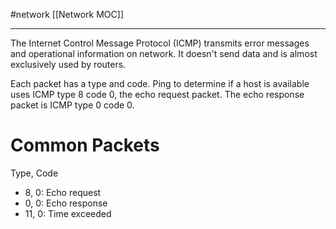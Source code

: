 #network 
[[Network MOC]]
- - -

The Internet Control Message Protocol (ICMP) transmits error messages and operational information on network. It doesn't send data and is almost exclusively used by routers.

Each packet has a type and code. Ping to determine if a host is available uses ICMP type 8 code 0, the echo request packet. The echo response packet is ICMP type 0 code 0. 

# Common Packets

Type, Code
- 8, 0: Echo request
- 0, 0: Echo response
- 11, 0: Time exceeded